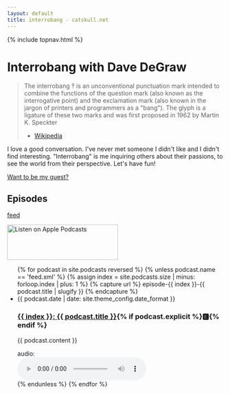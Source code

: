 ```yaml
---
layout: default
title: interrobang - catskull.net
---
```

{% include topnav.html %}

# Interrobang with Dave DeGraw

> The interrobang ‽ is an unconventional punctuation mark intended to combine the functions of the question mark (also known as the interrogative point) and the exclamation mark (also known in the jargon of printers and programmers as a "bang"). The glyph is a ligature of these two marks and was first proposed in 1962 by Martin K. Speckter
> - [Wikipedia](https://en.wikipedia.org/wiki/Interrobang)

I love a good conversation. I've never met someone I didn't like and I didn't find interesting. "Interrobang" is me inquiring others about their passions, to see the world from their perspective. Let's have fun!

[Want to be my guest?](mailto:bro@catskull.net?subject=Interrobang)


## Episodes

[feed](/podcasts/feed.xml)

<a href="https://podcasts.apple.com/us/podcast/interrobang-with-dave-degraw/id1821937590?itscg=30200&itsct=podcast_box_badge&ls=1&mttnsubad=1821937590" style="display: inline-block;">
<img src="https://toolbox.marketingtools.apple.com/api/v2/badges/listen-on-apple-podcasts/badge/en-us" alt="Listen on Apple Podcasts" style="width: 258px; height: 82px; vertical-align: middle; object-fit: contain;" />
</a>
    

<ul id="index-list">
{% for podcast in site.podcasts reversed %}
	{% unless podcast.name == 'feed.xml' %}
	{% assign index = site.podcasts.size | minus: forloop.index | plus: 1 %}
	{% capture url %}
	episode-{{ index }}-{{ podcast.title | slugify }}
	{% endcapture %}
	<li class="index-list-item">
		<time datetime="{{ podcast.date | date: '%Y-%m-%dT%H:%M:%SZ' }}">{{ podcast.date | date: site.theme_config.date_format }}</time>
		<h3 id="{{ url }}" class="index-list-title"><a href="#{{ url }}">{{ index }}: {{ podcast.title }}</a>{% if podcast.explicit %}🅴{% endif %}</h3>
		<p>{{ podcast.content }}</p>
		audio:
		<br>
		<audio controls src="https://media.catskull.net{{ podcast.media }}"></audio>
	</li>
	{% endunless %}
{% endfor %}
</ul>
